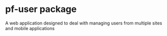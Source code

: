 # pf-user package

A web application designed to deal with managing users from multiple sites and mobile applications